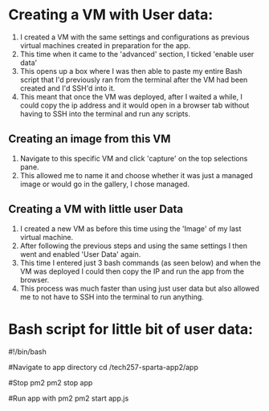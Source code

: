 # Creating a VM with User data:

1. I created a VM with the same settings and configurations as previous virtual machines created in preparation for the app.
2. This time when it came to the 'advanced' section, I ticked 'enable user data'
3. This opens up a box where I was then able to paste my entire Bash script that I'd previously ran from the terminal after the VM had been created and I'd SSH'd into it.
4. This meant that once the VM was deployed, after I waited a while, I could copy the ip address and it would open in a browser tab without having to SSH into the terminal and run any scripts.

## Creating an image from this VM
1. Navigate to this specific VM and click 'capture' on the top selections pane.
2. This allowed me to name it and choose whether it was just a managed image or would go in the gallery, I chose managed. 

## Creating a VM with little user Data
1. I created a new VM as before this time using the 'Image' of my last virtual machine.
2. After following the previous steps and using the same settings I then went and enabled 'User Data' again.
3. This time I entered just 3 bash commands (as seen below) and when the VM was deployed I could then copy the IP and run the app from the browser.
4. This process was much faster than using just user data but also allowed me to not have to SSH into the terminal to run anything.



# Bash script for little bit of user data:

#!/bin/bash

#Navigate to app directory
cd /tech257-sparta-app2/app

#Stop pm2
pm2 stop app

#Run app with pm2
pm2 start app.js